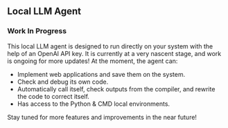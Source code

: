 ## Local LLM Agent

### Work In Progress

This local LLM agent is designed to run directly on your system with the help of an OpenAI API key. It is currently at a very nascent stage, and work is ongoing for more updates! At the moment, the agent can:

- Implement web applications and save them on the system.
- Check and debug its own code.
- Automatically call itself, check outputs from the compiler, and rewrite the code to correct itself.
- Has access to the Python & CMD local environments.

Stay tuned for more features and improvements in the near future!
